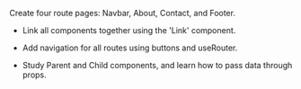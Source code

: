 Create four route pages: Navbar, About, Contact, and Footer.

- Link all components together using the 'Link' component.

- Add navigation for all routes using buttons and useRouter.

- Study Parent and Child components, and learn how to pass data through props.

